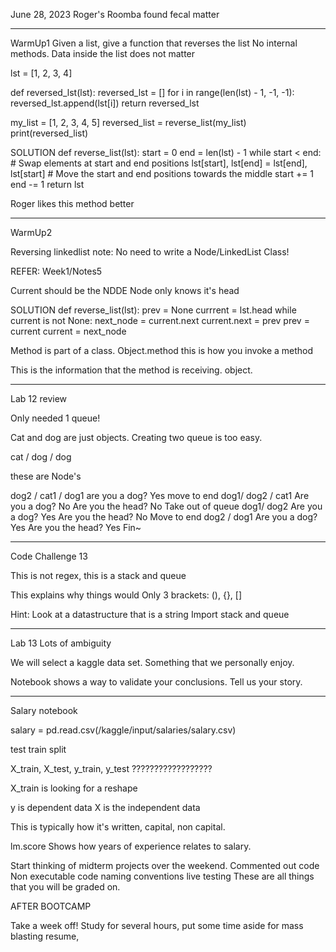 June 28, 2023
Roger's Roomba found fecal matter
_______________________________________________________
WarmUp1
Given a list, give a function that reverses the list
No internal methods.
Data inside the list does not matter

lst = [1, 2, 3, 4]

def reversed_lst(lst):
  reversed_lst = []
  for i in range(len(lst) - 1, -1, -1):
    reversed_lst.append(lst[i])
  return reversed_lst

my_list = [1, 2, 3, 4, 5]
reversed_list = reverse_list(my_list)
print(reversed_list)

SOLUTION
def reverse_list(lst):
    start = 0
    end = len(lst) - 1
    while start < end:
        # Swap elements at start and end positions
        lst[start], lst[end] = lst[end], lst[start]
        # Move the start and end positions towards the middle
        start += 1
        end -= 1
    return lst

Roger likes this method better
_______________________________________________________
WarmUp2

Reversing linkedlist
note: No need to write a Node/LinkedList Class!

REFER: Week1/Notes5

Current should be the NDDE 
Node only knows it's head

SOLUTION
def reverse_list(lst):
  prev = None
  currrent = lst.head
  while current is not None:
    next_node = current.next
    current.next = prev
    prev = current
    current = next_node

Method is part of a class.
Object.method this is how you invoke a method

This is the information that the method is receiving.
object.
____________________________________________________
Lab 12 review

Only needed 1 queue!

Cat and dog are just objects.
Creating two queue is too easy.


cat / dog / dog

these are Node's

dog2 / cat1 / dog1
are you a dog? Yes
move to end
dog1/ dog2 / cat1
Are you a dog? No
Are you the head? No
Take out of queue
dog1/ dog2
Are you a dog? Yes
Are you the head? No
Move to end
dog2 / dog1
Are you a dog? Yes
Are you the head? Yes
Fin~

________________________________________________
Code Challenge 13

This is not regex, this is a stack and queue

This explains why things would 
Only 3 brackets: (), {}, []

Hint: Look at a datastructure that is a string
Import stack and queue

_______________________________________________
Lab 13
Lots of ambiguity

We will select a kaggle data set. Something that we personally enjoy.

Notebook shows a way to validate your conclusions.
Tell us your story.

__________________________________________________
Salary notebook

salary = pd.read.csv(/kaggle/input/salaries/salary.csv)

test train split

X_train, X_test, y_train, y_test ??????????????????

X_train is looking for a reshape

y is dependent data
X is the independent data

This is typically how it's written, capital, non capital.

lm.score 
Shows how years of experience relates to salary.





Start thinking of midterm projects over the weekend.
Commented out code
Non executable code
naming conventions
live testing
These are all things that you will be graded on.

AFTER BOOTCAMP

Take a week off! Study for several hours, put some time aside for mass blasting resume, 